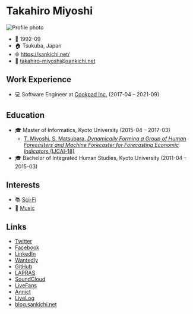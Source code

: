 # Takahiro Miyoshi

![Profile photo](https://www.gravatar.com/avatar/bce862d9ab172a7b03e836640014f6e6?s=256 "Playing the bass guitar at https://osafes.tokyo/archives/2018summer/")

- 🎂 1992-09
- 🏠 Tsukuba, Japan
- 🌐 https://sankichi.net/
- 📧 takahiro-miyoshi@sankichi.net

## Work Experience

- 💻 Software Engineer at [Cookpad Inc.](https://info.cookpad.com/) (2017-04 – 2021-09)

## Education

- 🎓 Master of Informatics, Kyoto University (2015-04 – 2017-03)
  - [T. Miyoshi, S. Matsubara, *Dynamically Forming a Group of Human Forecasters and Machine Forecaster for Forecasting Economic Indicators* (IJCAI-18)](https://www.ijcai.org/proceedings/2018/64)
- 🎓 Bachelor of Integrated Human Studies, Kyoto University (2011-04 – 2015-03)

## Interests

- 📚 [Sci-Fi](https://sankichi.net/sci-fi)
- 🎸 [Music](https://sankichi.net/music)

## Links

- [Twitter](https://twitter.com/sankichi92)
- [Facebook](https://www.facebook.com/sankichi92)
- [LinkedIn](https://www.linkedin.com/in/sankichi92/)
- [Wantedly](https://www.wantedly.com/id/sankichi92)
- [GitHub](https://github.com/sankichi92)
- [LAPRAS](https://lapras.com/public/sankichi92)
- [SoundCloud](https://soundcloud.com/sankichi92)
- [LiveFans](https://www.livefans.jp/users/prf/B400c08315071a8f)
- [Annict](https://annict.jp/@sankichi92/watched)
- [LiveLog](https://livelog.ku-unplugged.net/members/1)
- [blog.sankichi.net](https://blog.sankichi.net/)
